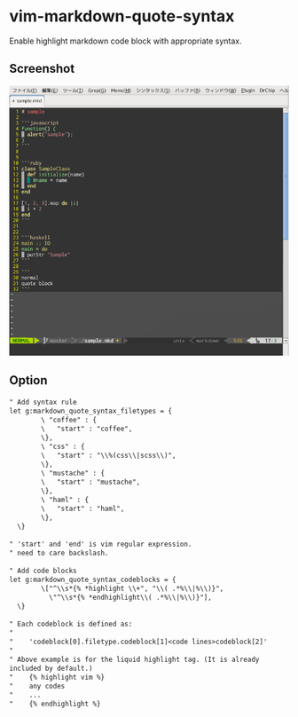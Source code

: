 # vim-markdown-quote-syntax

Enable highlight markdown code block with appropriate syntax.

## Screenshot

![screenshot.png](screenshot.png)

## Option

```vim
" Add syntax rule
let g:markdown_quote_syntax_filetypes = {
        \ "coffee" : {
        \   "start" : "coffee",
        \},
        \ "css" : {
        \   "start" : "\\%(css\\|scss\\)",
        \},
        \ "mustache" : {
        \   "start" : "mustache",
        \},
        \ "haml" : {
        \   "start" : "haml",
        \},
  \}

" 'start' and 'end' is vim regular expression.
" need to care backslash.

" Add code blocks
let g:markdown_quote_syntax_codeblocks = {
        \["^\\s*{% *highlight \\+", "\\( .*%\\|%\\)}",
          \"^\\s*{% *endhighlight\\( .*%\\|%\\)}"],
  \}

" Each codeblock is defined as:
"
"    'codeblock[0].filetype.codeblock[1]<code lines>codeblock[2]'
"
" Above example is for the liquid highlight tag. (It is already included by default.)
"    {% highlight vim %}
"    any codes
"    ...
"    {% endhighlight %}

```

